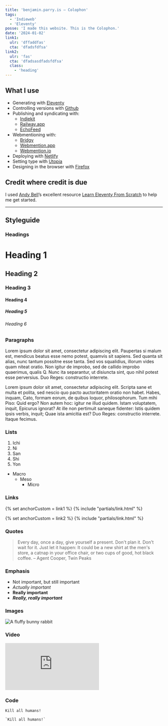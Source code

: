 ```yaml
---
title: 'benjamin.parry.is – Colophon'
tags:
  - 'Indieweb'
  - 'Eleventy'
posse: 'I made this website. This is the Colophon.'
date: '2024-01-02'
link1:
  ulr: 'dffaddfas'
  cta: 'dfadsfdfsa'
link2:
  ulr: 'fas'
  cta: 'dfadsasdfadsfdfsa'
  class:
    - 'heading'
---
```


## What I use

- Generating with [Eleventy](https://www.11ty.dev/)
- Controlling versions with [Github](https://github.com/)
- Publishing and syndicating with:
    - [Indiekit](https://getindiekit.com/)
    - [Railway.app](https://railway.app/)
    - [EchoFeed](https://echofeed.app)
- Webmentioning with:
    - [Bridgy](https://brid.gy/)
    - [Webmention.app](https://webmention.app/)
    - [Webmention.io](https://webmention.io/)
- Deploying with [Netlify](https://www.netlify.com/)
- Setting type with [Utopia](https://utopia.fyi/)
- Designing in the browser with [Firefox](https://www.mozilla.org/en-GB/firefox/)

## Credit where credit is due

I used [Andy Bell](https://andy-bell.co.uk/)’s excellent resource [Learn Eleventy From Scratch](https://learneleventyfromscratch.com/) to help me get started.

---

## Styleguide

### Headings

# Heading 1
## Heading 2
### Heading 3
#### Heading 4
##### Heading 5
###### Heading 6

### Paragraphs

Lorem ipsum dolor sit amet, consectetur adipiscing elit. Paupertas si malum est, mendicus beatus esse nemo potest, quamvis sit sapiens. Sed quanta sit alias, nunc tantum possitne esse tanta. Sed vos squalidius, illorum vides quam niteat oratio. Non igitur de improbo, sed de callido improbo quaerimus, qualis Q. Nunc ita separantur, ut disiuncta sint, quo nihil potest esse perversius. Duo Reges: constructio interrete.

Lorem ipsum dolor sit amet, consectetur adipiscing elit. Scripta sane et multa et polita, sed nescio quo pacto auctoritatem oratio non habet. Habes, inquam, Cato, formam eorum, de quibus loquor, philosophorum. Tum mihi Piso: Quid ergo? Non autem hoc: igitur ne illud quidem. Istam voluptatem, inquit, Epicurus ignorat? At ille non pertimuit saneque fidenter: Istis quidem ipsis verbis, inquit; Quae ista amicitia est? Duo Reges: constructio interrete. Itaque fecimus.

### Lists

1. Ichi
2. Ni
3. San
4. Shi
5. Yon

- Macro
  - Meso
    - Micro

### Links

{% set anchorCustom = link1 %}
{% include "partials/link.html" %}

{% set anchorCustom = link2 %}
{% include "partials/link.html" %}

### Quotes

> Every day, once a day, give yourself a present. Don't plan it. Don't wait for it. Just let it happen: It could be a new shirt at the men's store, a catnap in your office chair, or two cups of good, hot black coffee.
> – Agent Cooper, Twin Peaks

### Emphasis

- Not important, but still important
- *Actually important*
- **Really important**
- ***Really, really important***

### Images

![A fluffy bunny rabbit](/assets/images/colophon/colophon.jpg)

### Video

<div class="embed-wrapper">
<iframe src="https://www.youtube-nocookie.com/embed/6vib77CUxNM?si=EStChuRfmAIXFMEw&amp;controls=0" title="YouTube video player" frameborder="0" allow="accelerometer; autoplay; clipboard-write; encrypted-media; gyroscope; picture-in-picture; web-share" allowfullscreen></iframe>
</div>

### Code

`Kill all humans!`

`` `Kill all humans!` ``